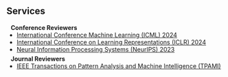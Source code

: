## Services

<h4 style="margin:0 10px 0;">Conference Reviewers</h4>

<ul style="margin:0 0 5px;">
  <li><a href="https://icml.cc/Conferences/2024"><autocolor>International Conference Machine Learning (ICML) 2024</autocolor></a></li>
  <li><a href="https://iclr.cc"><autocolor>International Conference on Learning Representations (ICLR) 2024</autocolor></a></li>
  <li><a href="https://neurips.cc"><autocolor>Neural Information Processing Systems (NeurIPS) 2023</autocolor></a></li>
</ul>

<h4 style="margin:0 10px 0;">Journal Reviewers</h4>

<ul style="margin:0 0 20px;">
  <li><a href="https://www.computer.org/csdl/journal/tp"><autocolor>IEEE Transactions on Pattern Analysis and Machine Intelligence (TPAMI)</autocolor></a></li>
</ul>